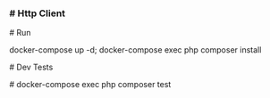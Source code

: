 <h3># Http Client </h3>

<p># Run</p>
<p>docker-compose up -d; docker-compose exec php composer install</p>

<p># Dev Tests</p>
<p># docker-compose exec php composer test</p>
